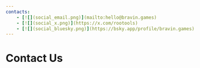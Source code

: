 ```yaml
---
contacts:
    - [![](social_email.png)](mailto:hello@bravin.games)
    - [![](social_x.png)](https://x.com/rootools)
    - [![](social_bluesky.png)](https://bsky.app/profile/bravin.games)
---
```


# Contact Us